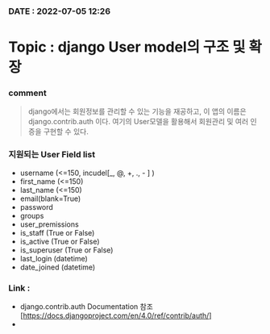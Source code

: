 ### DATE : 2022-07-05 12:26
# Topic : django User model의 구조 및 확장

### comment
> django에서는 회원정보를 관리할 수 있는 기능을 재공하고, 이 앱의 이름은 django.contrib.auth 이다. 여기의 User모델을 활용해서 회원관리 및 여러 인증을 구현할 수 있다.

### 지원되는 User Field list
- username (<=150, incudel[_, @, +, ., - ] )
- first_name (<=150)
- last_name (<=150)
- email(blank=True)
- password
- groups
- user_premissions
- is_staff (True or False)
- is_active (True or False)
- is_superuser (True or False)
- last_login (datetime)
- date_joined (datetime)


### Link :
- django.contrib.auth Documentation 참조 [https://docs.djangoproject.com/en/4.0/ref/contrib/auth/]
- 
